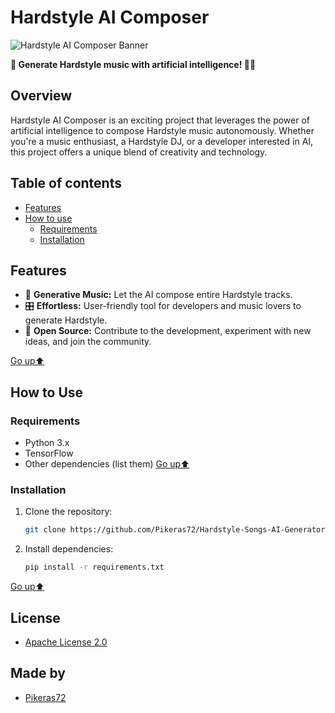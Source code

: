 <a name="top"></a>
# Hardstyle AI Composer

![Hardstyle AI Composer Banner](link_to_banner_image)

**🎵 Generate Hardstyle music with artificial intelligence! 🤖🎶**

## Overview

Hardstyle AI Composer is an exciting project that leverages the power of artificial intelligence to compose Hardstyle music autonomously. Whether you're a music enthusiast, a Hardstyle DJ, or a developer interested in AI, this project offers a unique blend of creativity and technology.

## Table of contents
* [Features](#features)
* [How to use](#use)
  *   [Requirements](#requirements)
  *   [Installation](#installation)

<a name="features"></a>
## Features

- 🚀 **Generative Music:** Let the AI compose entire Hardstyle tracks.
- 🎛️ **Effortless:** User-friendly tool for developers and music lovers to generate Hardstyle.
- 🤝 **Open Source:** Contribute to the development, experiment with new ideas, and join the community.

[Go up⬆️](#top)

<a name="use"></a>
## How to Use
<a name="requirements"></a>
### Requirements

- Python 3.x
- TensorFlow
- Other dependencies (list them)
[Go up⬆️](#top)

<a name="installation"></a>
### Installation

1. Clone the repository:

   ```bash
   git clone https://github.com/Pikeras72/Hardstyle-Songs-AI-Generator

2. Install dependencies:

   ```bash
   pip install -r requirements.txt
[Go up⬆️](#top)

## License

- [Apache License 2.0](https://choosealicense.com/licenses/apache-2.0/)

## Made by

- [Pikeras72](https://github.com/Pikeras72)
